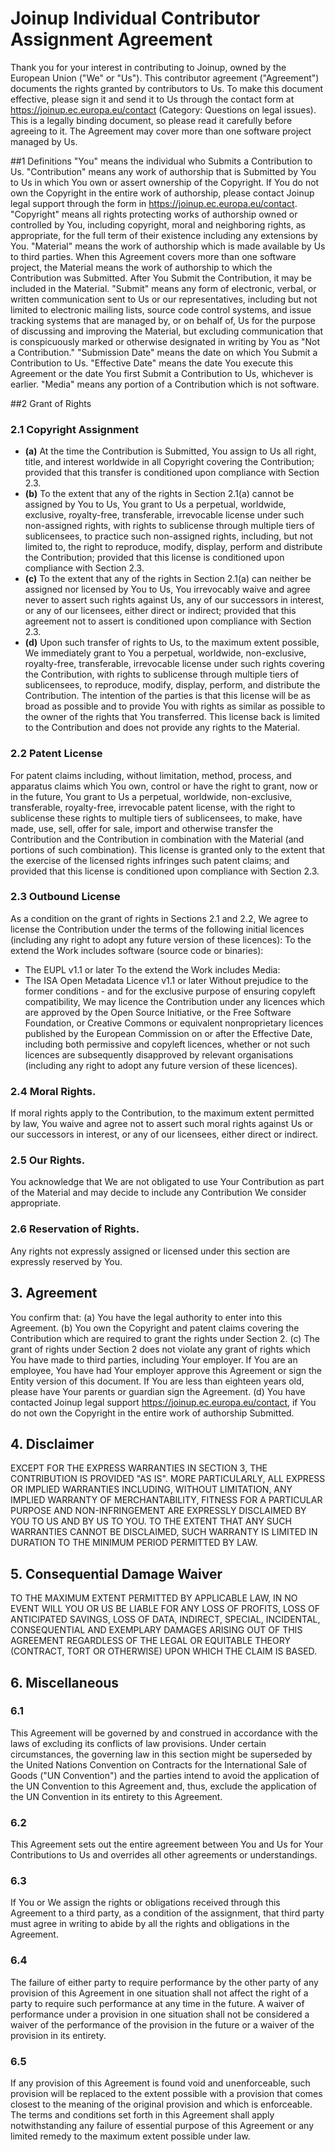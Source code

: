 # Joinup Individual Contributor Assignment Agreement

Thank you for your interest in contributing to Joinup, owned by the European Union ("We" or "Us").
This contributor agreement ("Agreement") documents the rights granted by contributors to Us. To make this document effective, please sign it and send it to Us through the contact form at https://joinup.ec.europa.eu/contact (Category: Questions on legal issues). This is a legally binding document, so please read it carefully before agreeing to it. The Agreement may cover more than one software project managed by Us.

##1 Definitions
      "You" means the individual who Submits a Contribution to Us.
      "Contribution" means any work of authorship that is Submitted by You to Us in which You own or assert ownership of the Copyright. If You do not own the Copyright in the entire work of authorship, please contact Joinup legal support through the form in https://joinup.ec.europa.eu/contact.
      "Copyright" means all rights protecting works of authorship owned or controlled by You, including copyright, moral and neighboring rights, as appropriate, for the full term of their existence including any extensions by You.
      "Material" means the work of authorship which is made available by Us to third parties. When this Agreement covers more than one software project, the Material means the work of authorship to which the Contribution was Submitted. After You Submit the Contribution, it may be included in the Material.
      "Submit" means any form of electronic, verbal, or written communication sent to Us or our representatives, including but not limited to electronic mailing lists, source code control systems, and issue tracking systems that are managed by, or on behalf of, Us for the purpose of discussing and improving the Material, but excluding communication that is conspicuously marked or otherwise designated in writing by You as "Not a Contribution."
      "Submission Date" means the date on which You Submit a Contribution to Us.
      "Effective Date" means the date You execute this Agreement or the date You first Submit a Contribution to Us, whichever is earlier.
      "Media" means any portion of a Contribution which is not software.

##2 Grant of Rights
### 2.1 Copyright Assignment
 * __(a)__ At the time the Contribution is Submitted, You assign to Us all right, title, and interest worldwide in all Copyright covering the Contribution; provided that this transfer is conditioned upon compliance with Section 2.3.
 * __(b)__ To the extent that any of the rights in Section 2.1(a) cannot be assigned by You to Us, You grant to Us a perpetual, worldwide, exclusive, royalty-free, transferable, irrevocable license under such non-assigned rights, with rights to sublicense through multiple tiers of sublicensees, to practice such non-assigned rights, including, but not limited to, the right to reproduce, modify, display, perform and distribute the Contribution; provided that this license is conditioned upon compliance with Section 2.3.
 * __(c)__ To the extent that any of the rights in Section 2.1(a) can neither be assigned nor licensed by You to Us, You irrevocably waive and agree never to assert such rights against Us, any of our successors in interest, or any of our licensees, either direct or indirect; provided that this agreement not to assert is conditioned upon compliance with Section 2.3.
 * __(d)__ Upon such transfer of rights to Us, to the maximum extent possible, We immediately grant to You a perpetual, worldwide, non-exclusive, royalty-free, transferable, irrevocable license under such rights covering the Contribution, with rights to sublicense through multiple tiers of sublicensees, to reproduce, modify, display, perform, and distribute the Contribution. The intention of the parties is that this license will be as broad as possible and to provide You with rights as similar as possible to the owner of the rights that You transferred. This license back is limited to the Contribution and does not provide any rights to the Material.
### 2.2 Patent License
 For patent claims including, without limitation, method, process, and apparatus claims which You own, control or have the right to grant, now or in the future, You grant to Us a perpetual, worldwide, non-exclusive, transferable, royalty-free, irrevocable patent license, with the right to sublicense these rights to multiple tiers of sublicensees, to make, have made, use, sell, offer for sale, import and otherwise transfer the Contribution and the Contribution in combination with the Material (and portions of such combination). This license is granted only to the extent that the exercise of the licensed rights infringes such patent claims; and provided that this license is conditioned upon compliance with Section 2.3.
### 2.3 Outbound License
As a condition on the grant of rights in Sections 2.1 and 2.2, We agree to license the Contribution under the terms of the following initial licences (including any right to adopt any future version of these licences):
To the extend the Work includes software (source code or binaries):
* The EUPL v1.1 or later
To the extend the Work includes Media:
* The ISA Open Metadata Licence v1.1 or later
  Without prejudice to the former conditions - and for the exclusive purpose of ensuring copyleft compatibility, We may licence the Contribution under any licences which are approved by the Open Source Initiative, or the Free Software Foundation, or Creative Commons or equivalent nonproprietary licences published by the European Commission on or after the Effective Date, including both permissive and copyleft licences, whether or not such licences are subsequently disapproved by relevant organisations (including any right to adopt any future version of these licences).
### 2.4 Moral Rights.
 If moral rights apply to the Contribution, to the maximum extent permitted by law, You waive and agree not to assert such moral rights against Us or our successors in interest, or any of our licensees, either direct or indirect.
### 2.5 Our Rights.
 You acknowledge that We are not obligated to use Your Contribution as part of the Material and may decide to include any Contribution We consider appropriate.
### 2.6 Reservation of Rights.
 Any rights not expressly assigned or licensed under this section are expressly reserved by You.
## 3. Agreement
 You confirm that:
  (a) You have the legal authority to enter into this Agreement.
  (b) You own the Copyright and patent claims covering the Contribution which are required to grant the rights under Section 2.
  (c) The grant of rights under Section 2 does not violate any grant of rights which You have made to third parties, including Your employer. If You are an employee, You have had Your employer approve this Agreement or sign the Entity version of this document. If You are less than eighteen years old, please have Your parents or guardian sign the Agreement.
  (d) You have contacted Joinup legal support https://joinup.ec.europa.eu/contact, if You do not own the Copyright in the entire work of authorship Submitted.
## 4. Disclaimer
   EXCEPT FOR THE EXPRESS WARRANTIES IN SECTION 3, THE CONTRIBUTION IS PROVIDED "AS IS". MORE PARTICULARLY, ALL EXPRESS OR IMPLIED WARRANTIES INCLUDING, WITHOUT LIMITATION, ANY IMPLIED WARRANTY OF MERCHANTABILITY, FITNESS FOR A PARTICULAR PURPOSE AND NON-INFRINGEMENT ARE EXPRESSLY DISCLAIMED BY YOU TO US AND BY US TO YOU. TO THE EXTENT THAT ANY SUCH WARRANTIES CANNOT BE DISCLAIMED, SUCH WARRANTY IS LIMITED IN DURATION TO THE MINIMUM PERIOD PERMITTED BY LAW.
## 5. Consequential Damage Waiver
   TO THE MAXIMUM EXTENT PERMITTED BY APPLICABLE LAW, IN NO EVENT WILL YOU OR US BE LIABLE FOR ANY LOSS OF PROFITS, LOSS OF ANTICIPATED SAVINGS, LOSS OF DATA, INDIRECT, SPECIAL, INCIDENTAL, CONSEQUENTIAL AND EXEMPLARY DAMAGES ARISING OUT OF THIS AGREEMENT REGARDLESS OF THE LEGAL OR EQUITABLE THEORY (CONTRACT, TORT OR OTHERWISE) UPON WHICH THE CLAIM IS BASED.
## 6. Miscellaneous
### 6.1 
 This Agreement will be governed by and construed in accordance with the laws of excluding its conflicts of law provisions. Under certain circumstances, the governing law in this section might be superseded by the United Nations Convention on Contracts for the International Sale of Goods ("UN Convention") and the parties intend to avoid the application of the UN Convention to this Agreement and, thus, exclude the application of the UN Convention in its entirety to this Agreement.
### 6.2
 This Agreement sets out the entire agreement between You and Us for Your Contributions to Us and overrides all other agreements or understandings.
### 6.3 
 If You or We assign the rights or obligations received through this Agreement to a third party, as a condition of the assignment, that third party must agree in writing to abide by all the rights and obligations in the Agreement.
### 6.4 
 The failure of either party to require performance by the other party of any provision of this Agreement in one situation shall not affect the right of a party to require such performance at any time in the future. A waiver of performance under a provision in one situation shall not be considered a waiver of the performance of the provision in the future or a waiver of the provision in its entirety.
### 6.5
 If any provision of this Agreement is found void and unenforceable, such provision will be replaced to the extent possible with a provision that comes closest to the meaning of the original provision and which is enforceable. The terms and conditions set forth in this Agreement shall apply notwithstanding any failure of essential purpose of this Agreement or any limited remedy to the maximum extent possible under law.
